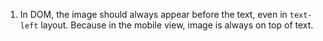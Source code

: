 1. In DOM, the image should always appear before the text, even in `text-left` layout. Because in the mobile view, image is always on top of text.
